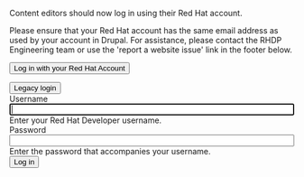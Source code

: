<div class="region region-content pf-content">
    <div data-drupal-messages-fallback="" class="hidden"></div>
    <div class="openid-connect-login-form block block-openid-connect block-openid-connect-login"
        data-drupal-selector="openid-connect-login-form" id="block-openidconnectlogin"
        data-block-plugin-id="openid_connect_login">
        <p>Content editors should now log in using their Red Hat account.</p>
        <p>Please ensure that your Red Hat account has the same email address as used by your account in Drupal. For
            assistance, please contact the RHDP Engineering team or use the 'report a website issue' link in the footer
            below.</p>
        <form action="/user/login" method="post" id="openid-connect-login-form" accept-charset="UTF-8">
            <div><input data-drupal-selector="edit-openid-connect-client-keycloak-login" type="submit"
                    id="edit-openid-connect-client-keycloak-login" name="keycloak"
                    value="Log in with your Red Hat Account" class="button js-form-submit form-submit">
            </div><input autocomplete="off" data-drupal-selector="form-asyxt2zmvxywbbpb5kmu8lrtacvmuu-f0x3-5gg9zs"
                type="hidden" name="form_build_id" value="form-_AsyXT2ZMVXYwbBpB5kmU8lrTacVmUu_f0X3_5Gg9zs">
            <input data-drupal-selector="edit-openid-connect-login-form" type="hidden" name="form_id"
                value="openid_connect_login_form">
        </form>
        <button id="drupalUserLoginToggleVisibility">Legacy login</button>
    </div>
    <div id="block-rhdp-content" data-block-plugin-id="system_main_block"
        class="block block-system block-system-main-block">
        <form class="user-login-form" data-drupal-selector="user-login-form" action="/user/login" method="post"
            id="user-login-form" accept-charset="UTF-8" style="display: block;">
            <div
                class="js-form-item form-item js-form-type-textfield form-type-textfield js-form-item-name form-item-name">
                <label for="edit-name" class="js-form-required form-required">Username</label>
                <input autocorrect="none" autocapitalize="none" spellcheck="false" autofocus="autofocus"
                    data-drupal-selector="edit-name" aria-describedby="edit-name--description" type="text"
                    id="edit-name" name="name" value="" size="60" maxlength="60" class="form-text required"
                    required="required" aria-required="true">
                <div id="edit-name--description" class="description">
                    Enter your Red Hat Developer username.
                </div>
            </div>
            <div
                class="js-form-item form-item js-form-type-password form-type-password js-form-item-pass form-item-pass">
                <label for="edit-pass" class="js-form-required form-required">Password</label>
                <input data-drupal-selector="edit-pass" aria-describedby="edit-pass--description" type="password"
                    id="edit-pass" name="pass" size="60" maxlength="128" class="form-text required" required="required"
                    aria-required="true">
                <div id="edit-pass--description" class="description">
                    Enter the password that accompanies your username.
                </div>
            </div>
            <input autocomplete="off" data-drupal-selector="form-v4notopk-gncqfbb-xmpot-n-m9rxm-djoudkmbgxdm"
                type="hidden" name="form_build_id" value="form-v4notOpK-GnCQFbB_XMPoT_N-m9rxM_dJOudkmBgXDM">
            <input data-drupal-selector="edit-user-login-form" type="hidden" name="form_id" value="user_login_form">
            <div data-drupal-selector="edit-actions" class="form-actions js-form-wrapper form-wrapper"
                id="edit-actions"><input data-drupal-selector="edit-submit" type="submit" id="edit-submit" name="op"
                    value="Log in" class="button js-form-submit form-submit">
            </div>
        </form>
    </div>
</div>
